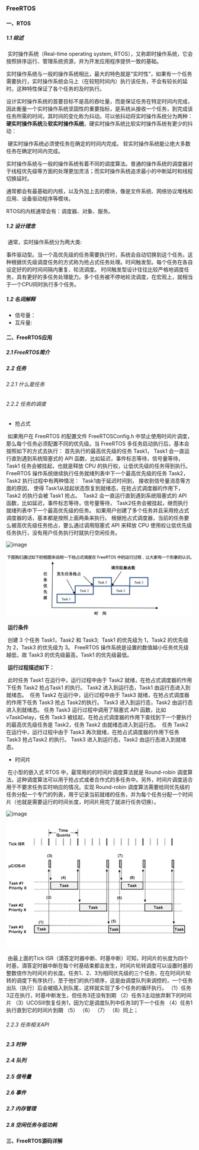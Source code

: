 ### FreeRTOS

#### 一、RTOS

##### 	1.1 综述

​		实时操作系统（Real-time operating system, RTOS），又称即时操作系统，它会按照排序运行、管理系统资源，并为开发应用程序提供一致的基础。

​		实时操作系统与一般的操作系统相比，最大的特色就是“实时性”，如果有一个任务需要执行，实时操作系统会马上（在较短时间内）执行该任务，不会有较长的延时。这种特性保证了各个任务的及时执行。

​		设计实时操作系统的首要目标不是高的吞吐量，而是保证任务在特定时间内完成，因此衡量一个实时操作系统坚固性的重要指标，是系统从接收一个任务，到完成该任务所需的时间，其时间的变化称为抖动。可以依抖动将实时操作系统分为两种：**硬实时操作系统**及**软实时操作系统**，硬实时操作系统比软实时操作系统有更少的抖动：

​		硬实时操作系统必须使任务在确定的时间内完成。
​		软实时操作系统能让绝大多数任务在确定时间内完成。		

实时操作系统与一般的操作系统有着不同的调度算法。普通的操作系统的调度器对于线程优先级等方面的处理更加灵活；而实时操作系统追求最小的中断延时和线程切换延时。

通常都会有最基础的内核，以及外加上去的模块，像是文件系统、网络协议堆栈和应用、设备驱动程序等模块。

RTOS的内核通常会有：调度器、对象、服务。

##### 	1.2 设计理念

​		通常，实时操作系统分为两大类:

​		事件驱动型。当一个高优先级的任务需要执行时，系统会自动切换到这个任务。这种根据优先级调度任务的方式称为抢占式任务处理。
​		时间触发型。每个任务在各自设定好的的时间间隔内重复、轮流调度。
时间触发型设计往往比较严格地调度任务，具有更好的多任务处理能力。多个任务被不停地轮流调度，在宏观上，就相当于一个CPU同时执行多个任务。

##### 	1.2 名词解释

- 信号量：
- 互斥量:



#### 二、FreeRTOS应用

##### 	2.1 FreeRTOS简介



##### 	2.2 任务

###### 		2.2.1 什么是任务



###### 		2.2.2 任务的调度

- 抢占式

​        如果用户在 FreeRTOS 的配置文件 FreeRTOSConfig.h 中禁止使用时间片调度， 那么每个任务必须配置不同的优先级。当 FreeRTOS 多任务启动执行后，基本会按照如下的方式去执行：
​		首先执行的最高优先级的任务 Task1， Task1 会一直运行直到遇到系统阻塞式的 API 函数，比如延迟，事件标志等待，信号量等待，Task1 任务会被挂起，也就是释放 CPU 的执行权，让低优先级的任务得到执行。
​		FreeRTOS 操作系统继续执行任务就绪列表中下一个最高优先级的任务 Task2，Task2 执行过程中有两种情况：
​		Task1由于延迟时间到， 接收到信号量消息等方面的原因， 使得 Task1从挂起状态恢复到就绪态，在抢占式调度器的作用下，Task2 的执行会被 Task1 抢占。
​		Task2 会一直运行直到遇到系统阻塞式的 API 函数，比如延迟，事件标志等待，信号量等待， Task2任务会被挂起，继而执行就绪列表中下一个最高优先级的任务。
​		如果用户创建了多个任务并且采用抢占式调度器的话，基本都是按照上面两条来执行。 根据抢占式调度器，当前的任务要么被高优先级任务抢占，要么通过调用阻塞式 API 来释放 CPU 使用权让低优先级任务执行，没有用户任务执行时就执行空闲任务。

![image](https://github.com/Syhaem/EmbeddedDevelopment/tree/master/Software/3.RTOS/resource/20190326110455632.png)

![](.\resource\20190326110455632.png)

​	**运行条件**

​		创建 3 个任务 Task1，Task2 和 Task3;
​		Task1 的优先级为 1，Task2 的优先级为 2，Task3 的优先级为 3。 FreeRTOS 操作系统是设置的数值越小任务优先级越低，故 Task3 的优先级最高，Task1 的优先级最低。

​		**运行过程描述如下：**

​		此时任务 Task1 在运行中，运行过程中由于 Task2 就绪，在抢占式调度器的作用下任务 Task2 抢占Task1 的执行。 Task2 进入到运行态，Task1 由运行态进入到就绪态。
​		任务 Task2 在运行中，运行过程中由于 Task3 就绪，在抢占式调度器的作用下任务 Task3 抢占 Task2的执行。 Task3 进入到运行态，Task2 由运行态进入到就绪态。
​		任务 Task3 运行过程中调用了阻塞式 API 函数，比如 vTaskDelay，任务 Task3 被挂起，在抢占式调度器的作用下查找到下一个要执行的最高优先级任务是 Task2，任务 Task2 由就绪态进入到运行态。
​		任务 Task2 在运行中，运行过程中由于 Task3 再次就绪，在抢占式调度器的作用下任务 Task3 抢占Task2 的执行。 Task3 进入到运行态，Task2 由运行态进入到就绪态。

- 时间片

​        在小型的嵌入式 RTOS 中，最常用的的时间片调度算法就是 Round-robin 调度算法。这种调度算法可以用于抢占式或者合作式的多任务中。另外，时间片调度适合用于不要求任务实时响应的情况。实现 Round-robin 调度算法需要给同优先级的任务分配一个专门的列表，用于记录当前就绪的任务，并为每个任务分配一个时间片（也就是需要运行的时间长度，时间片用完了就进行任务切换）。

![image](https://github.com/Syhaem/EmbeddedDevelopment/tree/master/Software/3.RTOS/resource/20190326114354395.png)

![](.\resource\20190326114354395.png)

​		由最上面的Tick ISR（滴答定时器中断、时基中断）可知，时间片的长度为四个时基，滴答定时器中断在每个时基结束都会发生，时间片轮转调度可以设置时基的整数倍作为时间片的长度。
​		任务1、2、3为相同优先级的三个任务，在在时间片轮转的调度下有序执行，至于他们的执行顺序，这是由调度队列来调控的，一个任务出队（执行）后会被插入到队尾，这样就实现了多个任务的循环执行。
（1）任务3正在执行，时基中断发生，但任务3还没有到期
（2）任务3主动放弃剩下的时间片
（3）UCOSIII恢复任务1，因为它是调度队列中任务3的下一个任务
（4）任务1执行直到它的时间片到期
（5） （6） （7） （8）同上；

###### 2.2.3 任务相关API



##### 	2.3 时钟

##### 	2.4 队列

##### 	2.5 信号量

##### 	2.6 事件

##### 	2.7 内存管理

##### 	2.8 空闲任务与低功耗



#### 三、FreeRTOS源码详解

